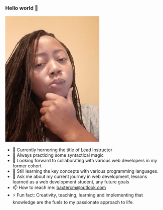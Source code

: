 ### Hello world 👋 
<img src="greeter.gif" width=300 align=0 auto>

- 🔭 Currently hornoring the title of Lead Instructor
- 🌱 Always practicing some syntactical magic
- 👯 Looking forward to collaborating with various web developers in my former cohort
- 🤔 Still learning the key concepts with various programming languages.
- 💬 Ask me about my current journey in web development, lessons learned as a web development student, any future goals
- 📫 How to reach me: baxtercm@outlook.com
- ⚡ Fun fact: Creativity, teaching, learning and implementing that knowledge are the fuels to my passionate approach to life.

